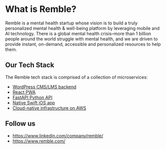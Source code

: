 # What is Remble?

Remble is a mental health startup whose vision is to build a truly personalized mental health & well-being platform by leveraging mobile and AI technology. There is a global mental health crisis–more than 1 billion people around the world struggle with mental health, and we are driven to provide instant, on-demand, accessible and personalized resources to help them.

## Our Tech Stack

The Remble tech stack is comprised of a collection of microservices:  

* [WordPress CMS/LMS backend](https://wordpress.org/)
* [React PWA](https://reactjs.org/)
* [FastAPI Python API](https://fastapi.tiangolo.com/)
* [Native Swift iOS app](https://developer.apple.com/swift/)
* [Cloud-native infrastructure on AWS](https://aws.amazon.com/blogs/opensource/cloud-native-computing/)

## Follow us

* https://www.linkedin.com/company/remble/
* https://www.remble.com/
